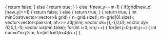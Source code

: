 {
return false;
}
else
{
return true;
}
}
else if(new_y==m-1)
{
​
if(grid[new_x][new_y]==1)
{
return false;
}
else
{
return true;
}
}
return true;
}
int minCost(vector<vector<int>>& grid) {
n=grid.size();
m=grid[0].size();
vector<vector<pair<int,int>>> adj(m*n);
vector<int> dx={1,-1,0,0};
vector<int> dy={0,0,1,-1};
vector<bool> vis(m*n,false);
for(int i=0;i<n;i++)
{
for(int j=0;j<m;j++)
{
int num=i*n+j%m;
for(int k=0;k<4;k++)
{
